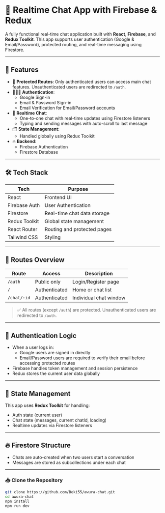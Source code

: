 # 🔐 Realtime Chat App with Firebase & Redux

A fully functional real-time chat application built with **React**, **Firebase**, and **Redux Toolkit**. This app supports user authentication (Google & Email/Password), protected routing, and real-time messaging using Firestore.

---

## 🚀 Features

- 🔐 **Protected Routes**: Only authenticated users can access main chat features. Unauthenticated users are redirected to `/auth`.
- 🧑‍🤝‍🧑 **Authentication**:
  - Google Sign-in
  - Email & Password Sign-in
  - Email Verification for Email/Password accounts
- 💬 **Realtime Chat**:
  - One-to-one chat with real-time updates using Firestore listeners
  - Typing and sending messages with auto-scroll to last message
- 🗂 **State Management**:
  - Handled globally using Redux Toolkit
- 🔥 **Backend**:
  - Firebase Authentication
  - Firestore Database

---

## 🛠 Tech Stack

| Tech            | Purpose                     |
|-----------------|-----------------------------|
| React           | Frontend UI                 |
| Firebase Auth   | User Authentication         |
| Firestore       | Real-time chat data storage |
| Redux Toolkit   | Global state management     |
| React Router    | Routing and protected pages |
| Tailwind CSS    | Styling                     |

---

## 🧭 Routes Overview

| Route         | Access         | Description                    |
|---------------|----------------|--------------------------------|
| `/auth`       | Public only    | Login/Register page            |
| `/`           | Authenticated  | Home or chat list              |
| `/chat/:id`   | Authenticated  | Individual chat window         |

> ✅ All routes (except `/auth`) are protected. Unauthenticated users are redirected to `/auth`.

---

## 🔐 Authentication Logic

- When a user logs in:
  - Google users are signed in directly
  - Email/Password users are required to verify their email before accessing protected routes
- Firebase handles token management and session persistence
- Redux stores the current user data globally

---

## 🧠 State Management

This app uses **Redux Toolkit** for handling:
- Auth state (current user)
- Chat state (messages, current chatId, loading)
- Realtime updates via Firestore listeners

---

## 🔥 Firestore Structure

- Chats are auto-created when two users start a conversation
- Messages are stored as subcollections under each chat

---

### 📥 Clone the Repository

```bash
git clone https://github.com/Beki55/awura-chat.git
cd awura-chat
npm install 
npm run dev
``` 